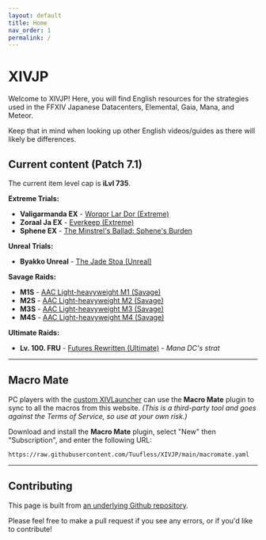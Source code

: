 ```yaml
---
layout: default
title: Home
nav_order: 1
permalink: /
---
```


# XIVJP

Welcome to XIVJP! Here, you will find English resources for the strategies used
in the FFXIV Japanese Datacenters, Elemental, Gaia, Mana, and Meteor.

Keep that in mind when looking up other English videos/guides as there will
likely be differences.

## Current content (Patch 7.1)

The current item level cap is **iLvl 735**.

**Extreme Trials:**
- **Valigarmanda EX** - [Worqor Lar Dor (Extreme)]({{site.baseurl}}/7.0_dawntrail/extreme_trials/valigarmanda)
- **Zoraal Ja EX** - [Everkeep (Extreme)]({{site.baseurl}}/7.0_dawntrail/extreme_trials/zoraal_ja)
- **Sphene EX** - [The Minstrel's Ballad: Sphene's Burden]({{site.baseurl}}/7.0_dawntrail/extreme_trials/sphene)

**Unreal Trials:**
- **Byakko Unreal** - [The Jade Stoa (Unreal)]({{site.baseurl}}/unreal/byakko)

**Savage Raids:**
- **M1S** - [AAC Light-heavyweight M1 (Savage)]({{site.baseurl}}/7.0_dawntrail/savage_raids/m1s)
- **M2S** - [AAC Light-heavyweight M2 (Savage)]({{site.baseurl}}/7.0_dawntrail/savage_raids/m2s)
- **M3S** - [AAC Light-heavyweight M3 (Savage)]({{site.baseurl}}/7.0_dawntrail/savage_raids/m3s)
- **M4S** - [AAC Light-heavyweight M4 (Savage)]({{site.baseurl}}/7.0_dawntrail/savage_raids/m4s)

**Ultimate Raids:**
- **Lv. 100. FRU** - [Futures Rewritten (Ultimate)]({{site.baseurl}}/ultimates/fru) - *Mana DC's strat*

---

## Macro Mate

PC players with the [custom XIVLauncher](https://goatcorp.github.io/) can use
the **Macro Mate** plugin to sync to all the macros from this website. *(This
is a third-party tool and goes against the Terms of Service, so use at your own
risk.)*

Download and install the **Macro Mate** plugin, select "New" then
"Subscription", and enter the following URL:
```
https://raw.githubusercontent.com/Tuufless/XIVJP/main/macromate.yaml
```

---

## Contributing

This page is built from [an underlying Github repository](https://github.com/Tuufless/FFXIV-Elemental-raid-macros).

Please feel free to make a pull request if you see any errors, or if you'd like
to contribute!
